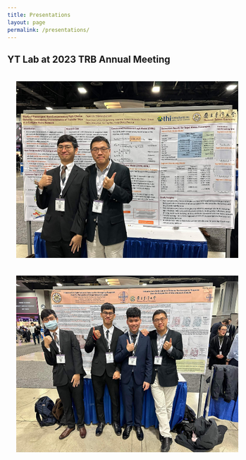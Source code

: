 ```yaml
---
title: Presentations
layout: page
permalink: /presentations/
---
```


## YT Lab at 2023 TRB Annual Meeting
<img align="center" width="550" height="400" src="/assets/images/TRB23-1.jpeg" style="vertical-align: middle; margin: 20px 20px;">
<img align="center" width="550" height="400" src="/assets/images/TRB23-2.jpeg" style="vertical-align: middle; margin: 20px 20px;">
